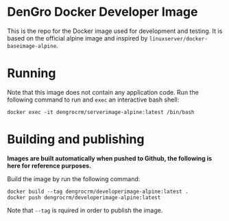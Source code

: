 # DenGro Docker Developer Image

This is the repo for the Docker image used for development and testing. It is based on the official alpine image and inspired by `linuxserver/docker-baseimage-alpine`.

# Running

Note that this image does not contain any application code. Run the following command to run and `exec` an interactive bash shell:

	docker exec -it dengrocrm/serverimage-alpine:latest /bin/bash

# Building and publishing

**Images are built automatically when pushed to Github, the following is here for reference purposes.**

Build the image by run the following command:

	docker build --tag dengrocrm/developerimage-alpine:latest .
	docker push dengrocrm/developerimage-alpine:latest

Note that `--tag` is rquired in order to publish the image.